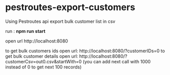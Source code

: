 # pestroutes-export-customers

Using Pestroutes api export bulk customer list in csv

run : **npm run start**

open url http://localhost:8080

to get bulk customers ids open url: http://localhost:8080/?customerIDs=0
to get bulk customer details open url: http://localhost:8080/?customerCsv=out0.csv&startWith=0 (you can add next call with 1000 instead of 0 to get next 100 records)

